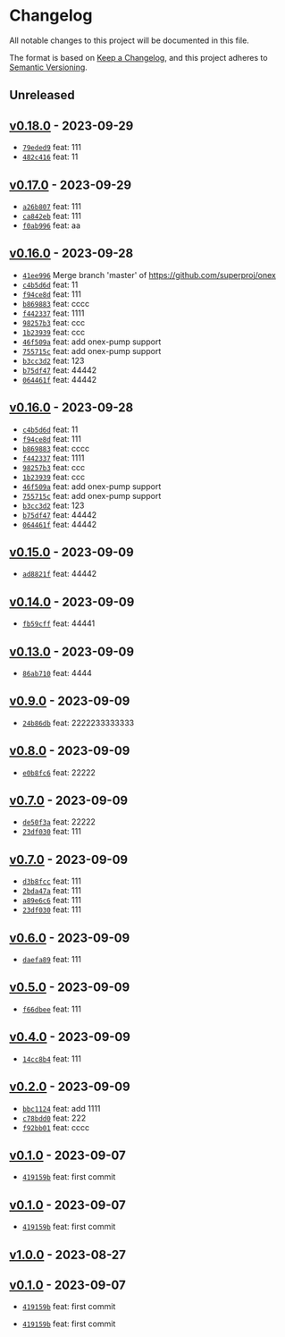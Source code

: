 # Changelog

All notable changes to this project will be documented in this file.

The format is based on [Keep a Changelog](https://keepachangelog.com/en/1.0.0/), and this project adheres to [Semantic Versioning](https://semver.org/spec/v2.0.0.html).

## Unreleased

## [v0.18.0](https://github.com/superproj/onex/releases/tag/v0.18.0) - 2023-09-29

- [`79eded9`](https://github.com/superproj/onex/commit/79eded943ea2ee431ad214f272bc39bb61c0d9b3) feat: 111
- [`482c416`](https://github.com/superproj/onex/commit/482c416fe780cad4ec16fd44132f94dd72096ffc) feat: 11

## [v0.17.0](https://github.com/superproj/onex/releases/tag/v0.17.0) - 2023-09-29

- [`a26b807`](https://github.com/superproj/onex/commit/a26b8070fdbf203815de4066c272594957fc7ec7) feat: 111
- [`ca842eb`](https://github.com/superproj/onex/commit/ca842eb3f0c8351ebec5a7dd09f3f7c6f8f9c37c) feat: 111
- [`f0ab996`](https://github.com/superproj/onex/commit/f0ab9964d71fdb1fe8b4c75a821598f264263f41) feat: aa

## [v0.16.0](https://github.com/superproj/onex/releases/tag/v0.16.0) - 2023-09-28

- [`41ee996`](https://github.com/superproj/onex/commit/41ee996e6af9e5d27ebec5222b1add59fd731130) Merge branch 'master' of https://github.com/superproj/onex
- [`c4b5d6d`](https://github.com/superproj/onex/commit/c4b5d6d52962e97536475e92438bb916ec6f6aca) feat: 11
- [`f94ce8d`](https://github.com/superproj/onex/commit/f94ce8d1484c1e01ed1eb0a81abbfb4d5817cc1a) feat: 111
- [`b869883`](https://github.com/superproj/onex/commit/b869883742337a0f2d82fd29f519c8011a9d69c1) feat: cccc
- [`f442337`](https://github.com/superproj/onex/commit/f4423378142bdafefd15b776bc82811e8169947b) feat: 1111
- [`98257b3`](https://github.com/superproj/onex/commit/98257b3a59cbf376e5c9d3574ce137c1a8ab6df2) feat: ccc
- [`1b23939`](https://github.com/superproj/onex/commit/1b239391d3c24708136422aa1c9c23abfd7584ce) feat: ccc
- [`46f509a`](https://github.com/superproj/onex/commit/46f509acbaf9da9b2e84a808d2cd5ebd23c6ebd7) feat: add onex-pump support
- [`755715c`](https://github.com/superproj/onex/commit/755715c8581deb44429603e334b34457e6e36b54) feat: add onex-pump support
- [`b3cc3d2`](https://github.com/superproj/onex/commit/b3cc3d2fd402720cbb3106b4a348a120c60ea500) feat: 123
- [`b75df47`](https://github.com/superproj/onex/commit/b75df4798bf1fe57b19d5f21f66ccc4547399dfe) feat: 44442
- [`064461f`](https://github.com/superproj/onex/commit/064461f444cc95fa95c4b1bc2ca597b9fcc71e72) feat: 44442

## [v0.16.0](https://github.com/superproj/onex/releases/tag/v0.16.0) - 2023-09-28

- [`c4b5d6d`](https://github.com/superproj/onex/commit/c4b5d6d52962e97536475e92438bb916ec6f6aca) feat: 11
- [`f94ce8d`](https://github.com/superproj/onex/commit/f94ce8d1484c1e01ed1eb0a81abbfb4d5817cc1a) feat: 111
- [`b869883`](https://github.com/superproj/onex/commit/b869883742337a0f2d82fd29f519c8011a9d69c1) feat: cccc
- [`f442337`](https://github.com/superproj/onex/commit/f4423378142bdafefd15b776bc82811e8169947b) feat: 1111
- [`98257b3`](https://github.com/superproj/onex/commit/98257b3a59cbf376e5c9d3574ce137c1a8ab6df2) feat: ccc
- [`1b23939`](https://github.com/superproj/onex/commit/1b239391d3c24708136422aa1c9c23abfd7584ce) feat: ccc
- [`46f509a`](https://github.com/superproj/onex/commit/46f509acbaf9da9b2e84a808d2cd5ebd23c6ebd7) feat: add onex-pump support
- [`755715c`](https://github.com/superproj/onex/commit/755715c8581deb44429603e334b34457e6e36b54) feat: add onex-pump support
- [`b3cc3d2`](https://github.com/superproj/onex/commit/b3cc3d2fd402720cbb3106b4a348a120c60ea500) feat: 123
- [`b75df47`](https://github.com/superproj/onex/commit/b75df4798bf1fe57b19d5f21f66ccc4547399dfe) feat: 44442
- [`064461f`](https://github.com/superproj/onex/commit/064461f444cc95fa95c4b1bc2ca597b9fcc71e72) feat: 44442

## [v0.15.0](https://github.com/superproj/onex/releases/tag/v0.15.0) - 2023-09-09

- [`ad8821f`](https://github.com/superproj/onex/commit/ad8821f8ca589efa8a21114bd9b1b6d2428ea03d) feat: 44442

## [v0.14.0](https://github.com/superproj/onex/releases/tag/v0.14.0) - 2023-09-09

- [`fb59cff`](https://github.com/superproj/onex/commit/fb59cff986b9788fcc9980fa054d588804c5d841) feat: 44441

## [v0.13.0](https://github.com/superproj/onex/releases/tag/v0.13.0) - 2023-09-09

- [`86ab710`](https://github.com/superproj/onex/commit/86ab71088ce84b013c445b009de68bfa924ca3d8) feat: 4444

## [v0.9.0](https://github.com/superproj/onex/releases/tag/v0.9.0) - 2023-09-09

- [`24b86db`](https://github.com/superproj/onex/commit/24b86db8342a89ed1f1322f6c14a235cca67a6e6) feat: 2222233333333

## [v0.8.0](https://github.com/superproj/onex/releases/tag/v0.8.0) - 2023-09-09

- [`e0b8fc6`](https://github.com/superproj/onex/commit/e0b8fc630b01b66d1d574543c3c279a47fdd9305) feat: 22222

## [v0.7.0](https://github.com/superproj/onex/releases/tag/v0.7.0) - 2023-09-09

- [`de50f3a`](https://github.com/superproj/onex/commit/de50f3abe22a5bd193ec602d42e9e7df4696df89) feat: 22222
- [`23df030`](https://github.com/superproj/onex/commit/23df0303fd08b5ed3218b186c7b4ca7e5a240fed) feat: 111

## [v0.7.0](https://github.com/superproj/onex/releases/tag/v0.7.0) - 2023-09-09

- [`d3b8fcc`](https://github.com/superproj/onex/commit/d3b8fcc981564a21b10077493828edefb19c9b9d) feat: 111
- [`2bda47a`](https://github.com/superproj/onex/commit/2bda47a5a7f72f964702989c522b5498569c5809) feat: 111
- [`a89e6c6`](https://github.com/superproj/onex/commit/a89e6c6790d8ba3a7a78cfbdad5fb9fcc6280d14) feat: 111
- [`23df030`](https://github.com/superproj/onex/commit/23df0303fd08b5ed3218b186c7b4ca7e5a240fed) feat: 111

## [v0.6.0](https://github.com/superproj/onex/releases/tag/v0.6.0) - 2023-09-09

- [`daefa89`](https://github.com/superproj/onex/commit/daefa89457bc1771d144f8acd17b6e8dc875d8b1) feat: 111

## [v0.5.0](https://github.com/superproj/onex/releases/tag/v0.5.0) - 2023-09-09

- [`f66dbee`](https://github.com/superproj/onex/commit/f66dbee53cfe49d0929f3c817f202b4125fc54db) feat: 111

## [v0.4.0](https://github.com/superproj/onex/releases/tag/v0.4.0) - 2023-09-09

- [`14cc8b4`](https://github.com/superproj/onex/commit/14cc8b418d5705fd07abd05cf117955f534a2bd8) feat: 111

## [v0.2.0](https://github.com/superproj/onex/releases/tag/v0.2.0) - 2023-09-09

- [`bbc1124`](https://github.com/superproj/onex/commit/bbc1124717f77af77b5ece4bca5872adf340a853) feat: add 1111
- [`c78bdd0`](https://github.com/superproj/onex/commit/c78bdd00c026ee2a612cbdfdd9a77cc99b603f7e) feat: 222
- [`f92bb01`](https://github.com/superproj/onex/commit/f92bb01379de794dce291c2d1836d8bfb76f6e66) feat: cccc

## [v0.1.0](https://github.com/superproj/onex/releases/tag/v0.1.0) - 2023-09-07

- [`419159b`](https://github.com/superproj/onex/commit/419159b3bb6f6d901d33417f748f2ed8583e6d9d) feat: first commit

## [v0.1.0](https://github.com/superproj/onex/releases/tag/v0.1.0) - 2023-09-07

- [`419159b`](https://github.com/superproj/onex/commit/419159b3bb6f6d901d33417f748f2ed8583e6d9d) feat: first commit

## [v1.0.0](https://github.com/superproj/onex/releases/tag/v1.0.0) - 2023-08-27

## [v0.1.0](https://github.com/superproj/onex/releases/tag/v0.1.0) - 2023-09-07

- [`419159b`](https://github.com/superproj/onex/commit/419159b3bb6f6d901d33417f748f2ed8583e6d9d) feat: first commit

- [`419159b`](https://github.com/superproj/onex/commit/419159b3bb6f6d901d33417f748f2ed8583e6d9d) feat: first commit

